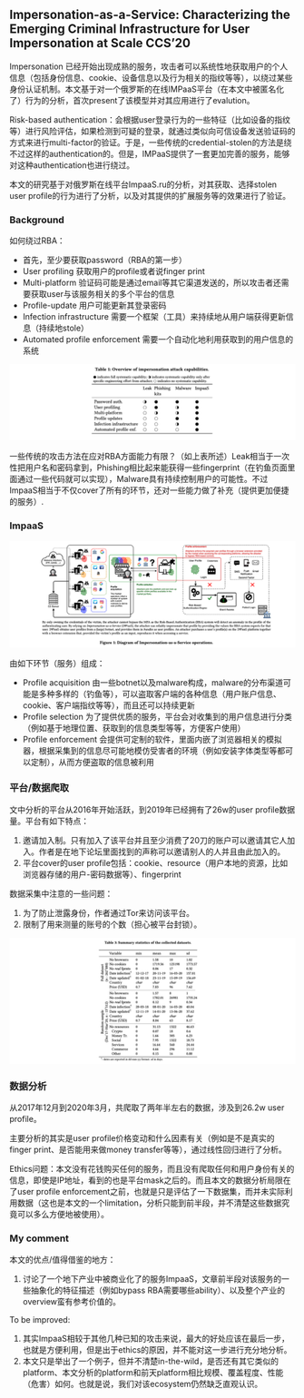 ## Impersonation-as-a-Service: Characterizing the Emerging Criminal Infrastructure for User Impersonation at Scale CCS’20

Impersonation 已经开始出现成熟的服务，攻击者可以系统性地获取用户的个人信息（包括身份信息、cookie、设备信息以及行为相关的指纹等等），以绕过某些身份认证机制。本文基于对一个俄罗斯的在线IMPaaS平台（在本文中被匿名化了）行为的分析，首次present了该模型并对其应用进行了evalution。

Risk-based authentication：会根据user登录行为的一些特征（比如设备的指纹等）进行风险评估，如果检测到可疑的登录，就通过类似向可信设备发送验证码的方式来进行multi-factor的验证。于是，一些传统的credential-stolen的方法是绕不过这样的authentication的。但是，IMPaaS提供了一套更加完善的服务，能够对这种authentication也进行绕过。

本文的研究基于对俄罗斯在线平台ImpaaS.ru的分析，对其获取、选择stolen user profile的行为进行了分析，以及对其提供的扩展服务等的效果进行了验证。

### Background

如何绕过RBA：

- 首先，至少要获取password（RBA的第一步）
- User profiling 获取用户的profile或者说finger print
- Multi-platform 验证码可能是通过email等其它渠道发送的，所以攻击者还需要获取user与该服务相关的多个平台的信息
- Profile-update 用户可能更新其登录密码
- Infection infrastructure 需要一个框架（工具）来持续地从用户端获得更新信息（持续地stole）
- Automated profile enforcement 需要一个自动化地利用获取到的用户信息的系统

![image-20201118135618914](image/image-20201118135618914.png)

一些传统的攻击方法在应对RBA方面能力有限？（如上表所述）Leak相当于一次性把用户名和密码拿到，Phishing相比起来能获得一些fingerprint（在钓鱼页面里面通过一些代码就可以实现），Malware具有持续控制用户的可能性。不过ImpaaS相当于不仅cover了所有的环节，还对一些能力做了补充（提供更加便捷的服务）.

### ImpaaS

![image-20201118135718459](image/image-20201118135718459.png)



由如下环节（服务）组成：

- Profile acquisition 由一些botnet以及malware构成，malware的分布渠道可能是多种多样的（钓鱼等），可以盗取客户端的各种信息（用户账户信息、cookie、客户端指纹等等），而且还可以持续更新
- Profile selection 为了提供优质的服务，平台会对收集到的用户信息进行分类（例如基于地理位置、获取到的信息类型等等，方便客户使用）
- Profile enforcement 会提供可定制的软件，里面内嵌了浏览器相关的模拟器，根据采集到的信息尽可能地模仿受害者的环境（例如安装字体类型等都可以定制），从而方便盗取的信息被利用

### 平台/数据爬取

文中分析的平台从2016年开始活跃，到2019年已经拥有了26w的user profile数据量。平台有如下特点：

1. 邀请加入制。只有加入了该平台并且至少消费了20刀的账户可以邀请其它人加入。作者是在地下论坛里面找到的声称可以邀请别人的人并且由此加入的。
2. 平台cover的user profile包括：cookie、resource（用户本地的资源，比如浏览器存储的用户-密码数据等）、fingerprint

数据采集中注意的一些问题：

1. 为了防止泄露身份，作者通过Tor来访问该平台。
2. 限制了用来测量的账号的个数（担心被平台封锁）。

![image-20201118135747312](image/image-20201118135747312.png)

### 数据分析

从2017年12月到2020年3月，共爬取了两年半左右的数据，涉及到26.2w user profile。

主要分析的其实是user profile价格变动和什么因素有关（例如是不是真实的finger print、是否能用来做money transfer等等），通过线性回归进行了分析。

Ethics问题：本文没有花钱购买任何的服务，而且没有爬取任何和用户身份有关的信息，即使是IP地址，看到的也是平台mask之后的。而且本文的数据分析局限在了user profile enforcement之前，也就是只是评估了一下数据集，而并未实际利用数据（这也是本文的一个limitation，分析只能到前半段，并不清楚这些数据究竟可以多么方便地被使用）。

### My comment

本文的优点/值得借鉴的地方：

1. 讨论了一个地下产业中被商业化了的服务ImpaaS，文章前半段对该服务的一些抽象化的特征描述（例如bypass RBA需要哪些ability）、以及整个产业的overview蛮有参考价值的。

To be improved:

1. 其实ImpaaS相较于其他几种已知的攻击来说，最大的好处应该在最后一步，也就是方便利用，但是出于ethics的原因，并不能对这一步进行充分地分析。
2. 本文只是举出了一个例子，但并不清楚in-the-wild，是否还有其它类似的platform、本文分析的platform和前天platform相比规模、覆盖程度、性能（危害）如何。也就是说，我们对该ecosystem仍然缺乏直观认识。